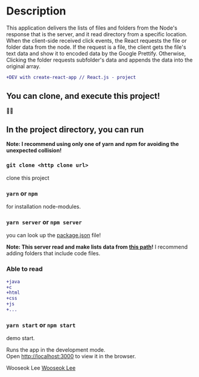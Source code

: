 <h1>Description</h1>
  This application delivers the lists of files and folders from the Node's response that is the server, and it read directory from a specific location. When the client-side received click events, the React requests the file or folder data from the node. If the request is a file, the client gets the file's text data and show it to encoded data by the Google Prettify. Otherwise, Clicking the folder requests subfolder's data and appends the data into the original array.

<br/>

```diff
+DEV with create-react-app // React.js - project
```

<h2>You can clone, and execute this project!</h2>

🤞🤞

<h2>In the project directory, you can run</h2>

**Note: I recommend using only one of yarn and npm for avoiding the unexpected collision!**

### `git clone <http clone url>` 
clone this project<br/>

### `yarn` or `npm`
for installation node-modules.<br/>

### `yarn server` or `npm server`
you can look up the [package.json](https://github.com/wlee2/CodeViewer/blob/master/package.json) file!<br/>

**Note: This server read and make lists data from [this path](https://github.com/wlee2/CodeViewer/tree/master/server/Test/Contents)!**
I recommend adding folders that include code files.

<h3>Able to read</h3>

```diff
+java
+c
+html
+css
+js
+...
```

### `yarn start` or `npm start`
demo start.<br/>

Runs the app in the development mode.<br>
Open [http://localhost:3000](http://localhost:3000) to view it in the browser.


Wooseok Lee
[Wooseok Lee](https://github.com/wlee2)
